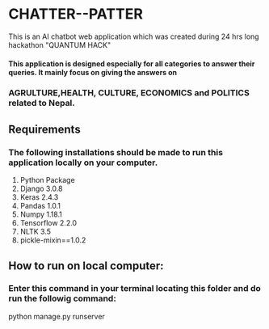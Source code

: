 # CHATTER--PATTER
This is an AI chatbot web application which was created during 24 hrs long hackathon "QUANTUM HACK"
 
#### This  application is designed especially for all categories to answer their queries. It mainly focus on giving the answers on 
### AGRULTURE,HEALTH, CULTURE, ECONOMICS and POLITICS related to Nepal.

## Requirements

### The following installations should be made to run this application locally on your computer.
1) Python Package
2) Django 3.0.8
3) Keras 2.4.3
4) Pandas 1.0.1
5) Numpy 1.18.1
6) Tensorflow 2.2.0
7) NLTK 3.5
8) pickle-mixin==1.0.2


## How to run on local computer:
### Enter this command in your terminal locating this folder and do run the followig command:
python manage.py runserver

